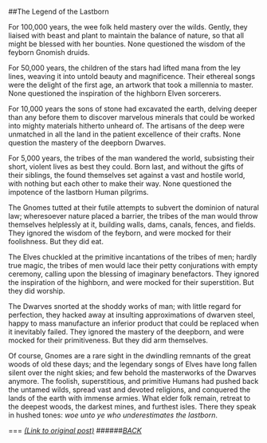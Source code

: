 ##The Legend of the Lastborn

For 100,000 years, the wee folk held mastery over the wilds. Gently, they liaised with beast and plant to maintain the balance of nature, so that all might be blessed with her bounties. None questioned the wisdom of the feyborn Gnomish druids. 

For 50,000 years, the children of the stars had lifted mana from the ley lines, weaving it into untold beauty and magnificence. Their ethereal songs were the delight of the first age, an artwork that took a millennia to master. None questioned the inspiration of the highborn Elven sorcerers. 

For 10,000 years the sons of stone had excavated the earth, delving deeper than any before them to discover marvelous minerals that could be worked into mighty materials hitherto unheard of. The artisans of the deep were unmatched in all the land in the patient excellence of their crafts. None question the mastery of the deepborn Dwarves.

For 5,000 years, the tribes of the man wandered the world, subsisting their short, violent lives as best they could. Born last, and without the gifts of their siblings, the found themselves set against a vast and hostile world, with nothing but each other to make their way. None questioned the impotence of the lastborn Human pilgrims.

The Gnomes tutted at their futile attempts to subvert the dominion of natural law; wheresoever nature placed a barrier, the tribes of the man would throw themselves helplessly at it, building walls, dams, canals, fences, and fields. They ignored the wisdom of the feyborn, and were mocked for their foolishness. But they did eat.

The Elves chuckled at the primitive incantations of the tribes of men; hardly true magic, the tribes of men would lace their petty conjurations with empty ceremony, calling upon the blessing of imaginary benefactors. They ignored the inspiration of the highborn, and were mocked for their superstition. But they did worship.

The Dwarves snorted at the shoddy works of man; with little regard for perfection, they hacked away at insulting approximations of dwarven steel, happy to mass manufacture an inferior product that could be replaced when it inevitably failed. They ignored the mastery of the deepborn, and were mocked for their primitiveness. But they did arm themselves.

Of course, Gnomes are a rare sight in the dwindling remnants of the great woods of old these days; and the legendary songs of Elves have long fallen silent over the night skies; and few behold the masterworks of the Dwarves anymore. The foolish, superstitious, and primitive Humans had pushed back the untamed wilds, spread vast and devoted religions, and conquered the lands of the earth with immense armies. What elder folk remain, retreat to the deepest woods, the darkest mines, and furthest isles. There they speak in hushed tones: _woe unto ye who underestimates the lastborn_.

===
*[(Link to original post)](https://www.reddit.com/r/HFY/comments/2kmie7/ocfantasy_the_legend_of_the_lastborn/)*
######[_BACK_](/README.md)

